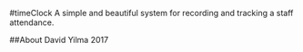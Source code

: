 #timeClock
A simple and beautiful system for recording and tracking a staff attendance.

##About
David Yilma 2017